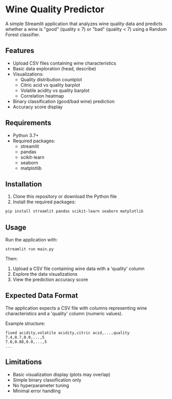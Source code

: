 # Wine Quality Predictor

A simple Streamlit application that analyzes wine quality data and predicts whether a wine is "good" (quality ≥ 7) or "bad" (quality < 7) using a Random Forest classifier.

## Features

- Upload CSV files containing wine characteristics
- Basic data exploration (head, describe)
- Visualizations:
  - Quality distribution countplot
  - Citric acid vs quality barplot
  - Volatile acidity vs quality barplot
  - Correlation heatmap
- Binary classification (good/bad wine) prediction
- Accuracy score display

## Requirements

- Python 3.7+
- Required packages:
  - streamlit
  - pandas
  - scikit-learn
  - seaborn
  - matplotlib

## Installation

1. Clone this repository or download the Python file
2. Install the required packages:

```bash
pip install streamlit pandas scikit-learn seaborn matplotlib
```

## Usage

Run the application with:

```
streamlit run main.py
```

Then:

1. Upload a CSV file containing wine data with a 'quality' column
2. Explore the data visualizations
3. View the prediction accuracy score

## Expected Data Format

The application expects a CSV file with columns representing wine characteristics and a 'quality' column (numeric values).

Example structure:

```
fixed acidity,volatile acidity,citric acid,...,quality
7.4,0.7,0.0,...,5
7.8,0.88,0.0,...,5
...
```
## Limitations

- Basic visualization display (plots may overlap)
- Simple binary classification only
- No hyperparameter tuning
- Minimal error handling